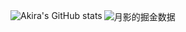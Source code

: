 <div><img src="https://github-readme-stats.vercel.app/api?username=akira-cn&show_icons=true&count_private=true&theme=vue-light" alt="Akira's GitHub stats" style="zoom:100%;" align="left"/>
</div>

<div><img src="https://4sdvg7tqbv.us.aircode.run/juejin?uid=712139263189303" alt="月影的掘金数据" style="zoom:100%;" align="left"/>
</div>

